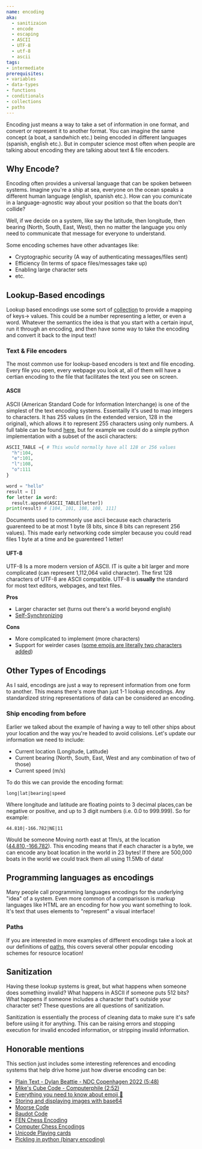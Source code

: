 ```yaml
---
name: encoding
aka:
  - sanitizaion
  - encode
  - escaping
  - ASCII
  - UTF-8
  - utf-8
  - ascii
tags:
- intermediate
prerequisites:
- variables
- data-types
- functions
- conditionals
- collections
- paths
---
```


Encoding just means a way to take a set of information in one format, and convert or represent it to another format. You can imagine the same concept (a boat, a sandwhich etc.) being encoded in different languages (spanish, english etc.). But in computer science most often when people are talking about encoding they are talking about text & file encoders.

## Why Encode?

Encoding often provides a universal language that can be spoken between systems. Imagine you're a ship at sea, everyone on the ocean speaks a different human language (english, spanish etc.). How can you comunicate in a language-agnostic way about your position so that the boats don't collide?

Well, if we decide on a system, like say the latitude, then longitude, then bearing (North, South, East, West), then no matter the language you only need to communicate that message for everyone to understand. 

Some encoding schemes have other advantages like: 

- Cryptographic security (A way of authenticating messages/files sent)
- Efficiency (In terms of space files/messages take up)
- Enabling large character sets
- etc.

## Lookup-Based encodings

Lookup based encodings use some sort of [collection](/definitions/collection) to provide a mapping of keys-> values. This could be a number representing a letter, or even a word. Whatever the semantics the idea is that you start with a certain input, run it through an encoding, and then have some way to take the encoding and convert it back to the input text!

### Text & File encoders

The most common use for lookup-based encoders is text and file encoding. Every file you open, every webpage you look at, all of them will have a certian encoding to the file that facilitates the text you see on screen.

#### ASCII

ASCII (American Standard Code for Information Interchange) is one of the simplest of the text encoding systems. Essentailly it's used to map integers to characters. It has 255 values (in the extended version, 128 in the original), which allows it to represent 255 characters using only numbers. A full table can be found [here](https://www.asciitable.com/), but for example we could do a simple python implementation with a subset of the ascii characters:

```python
ASCII_TABLE ={ # This would normally have all 128 or 256 values
  "h":104,
  "e":101,
  "l":108,
  "o":111
}

word = "hello"
result = []
for letter in word:
  result.append(ASCII_TABLE[letter])
print(result) # [104, 101, 108, 108, 111]
```

Documents used to commonly use ascii because each characteris guarenteed to be at most 1 byte (8 bits, since 8 bits can represent 256 values). This made early networking code simpler because you could read files 1 byte at a time and be guarenteed 1 letter!

#### UFT-8

UTF-8 Is a more modern version of ASCII. IT is quite a bit larger and more complicated (can represent 1,112,064 valid character). The first 128 characters of UTF-8 are ASCII compatible. UTF-8 is **usually** the standard for most text editors, webpages, and text files.

**Pros**

- Larger character set (turns out there's a world beyond english)
- [Self-Synchronizing](https://en.wikipedia.org/wiki/Self-synchronizing_code)

**Cons**

- More complicated to implement (more characters) 
- Support for weirder cases ([some emojis are literally two characters added](https://www.fluentpython.com/extra/multi-character-emojis/))

## Other Types of Encodings

As I said, encodings are just a way to represent information from one form to another. This means there's more than just 1-1 lookup encodings. Any standardized string representations of data can be considered an encoding.

### Ship encoding from before

Earlier we talked about the example of having a way to tell other ships about your location and the way you're headed to avoid colisions. Let's update our information we need to include:

- Current location (Longitude, Latitude)
- Current bearing (North, South, East, West and any combination of two of those)
- Current speed (m/s)

To do this we can provide the encoding format:

`long|lat|bearing|speed`

Where longitude and latitude are floating points to 3 decimal places,can be negative or positive, and up to 3 digit numbers (i.e. 0.0 to 999.999). So for example:

`44.810|-166.782|NE|11`

Would be someone Moving north east at 11m/s, at the location ([44.810,-166.782](https://goo.gl/maps/nXWfgErGyhuDuvZy9)). This encoding means that if each character is a byte, we can encode any boat location in the world in 23 bytes! If there are 500,000 boats in the world we could track them all using 11.5Mb of data!

## Programming languages as encodings

Many people call programming languages encodings for the underlying "idea" of a system. Even more common of a comparisson is markup languages like HTML are an encoding for how you want something to look. It's text that uses elements to "represent" a visual interface!

### Paths

If you are interested in more examples of different encodings take a look at our definitions of [paths](/definitions/paths), this covers several other popular encoding schemes for resource location!

## Sanitization

Having these lookup systems is great, but what happens when someone does something invalid? What happens in ASCII if someone puts 512 bits? What happens if someone includes a character that's outside your character set? These questions are all questions of sanitization.

Sanitization is essentially the process of cleaning data to make sure it's safe before usiing it for anything. This can be raising errors and stopping execution for invalid encoded information, or stripping invalid information.

## Honorable mentions

This section just includes some interesting references and encoding systems that help drive home just how diverse encoding can be:

- [Plain Text - Dylan Beattie - NDC Copenhagen 2022 (5:48)](https://youtu.be/gd5uJ7Nlvvo?t=348)
- [Mike's Cube Code - Computerphile (2:52)](https://youtu.be/g9n0a0644B4?t=172)
- [Everything you need to know about emoji 🍭](https://www.smashingmagazine.com/2016/11/character-sets-encoding-emoji/)
- [Storing and displaying images with base64](https://tunghatbh.medium.com/storing-and-displaying-images-with-base64-897b1ceee502)
- [Moorse Code](https://www.britannica.com/topic/Morse-Code)
- [Baudot Code](https://cs.stanford.edu/people/eroberts/courses/soco/projects/2008-09/colossus/baudot.html#:~:text=The%20Baudot%20code%20or%20International,%5E5%3D32%20characters%20efficiently.)
- [FEN Chess Encoding](https://www.chess.com/terms/fen-chess)
- [Computer Chess Encodings](https://en.wikipedia.org/wiki/Board_representation_(computer_chess))
- [Unicode Playing cards](https://en.wikipedia.org/wiki/Playing_cards_in_Unicode)
- [Pickling in python (binary encoding)](https://docs.python.org/3/library/pickle.html)
